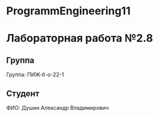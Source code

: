 # ProgrammEngineering11

# Лабораторная работа №2.8
## Группа
Группа: ПИЖ-б-о-22-1

## Студент
ФИО: Душин Александр Владимирович
